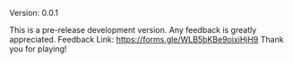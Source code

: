 Version: 0.0.1

This is a pre-release development version. Any feedback is greatly appreciated.
Feedback Link: https://forms.gle/WLB5bKBe9oixiHjH9
Thank you for playing!